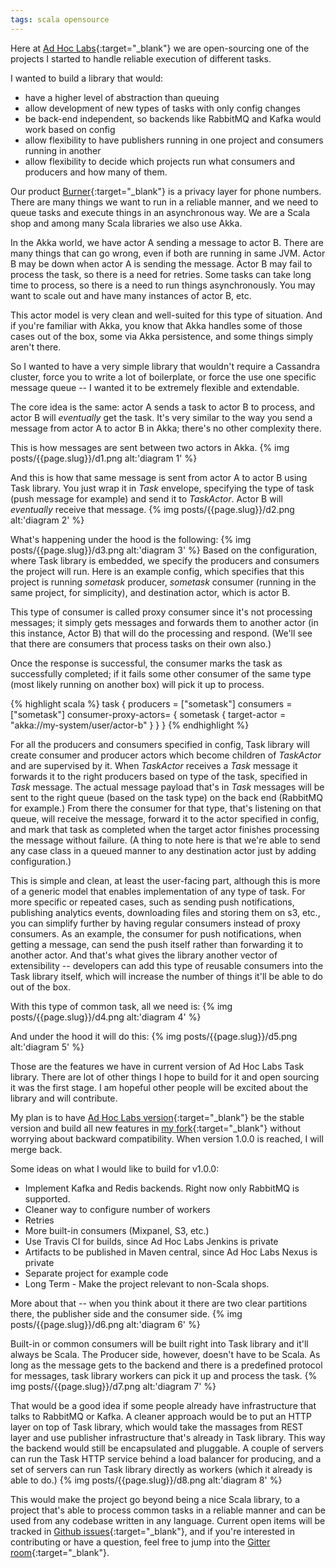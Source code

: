 ```yaml
---
tags: scala opensource
---
```


Here at [Ad Hoc Labs](http://adhoclabs.co/){:target="_blank"} we are open-sourcing one of the
projects I started to handle reliable execution of different tasks. 

I wanted to build a library that would:

* have a higher level of abstraction than queuing
* allow development of new types of tasks with only config changes
* be back-end independent, so backends like RabbitMQ and Kafka would work based on config
* allow flexibility to have publishers running in one project and consumers running in another
* allow flexibility to decide which projects run what consumers and producers and how many of them.

Our product [Burner](http://burnerapp.com/){:target="_blank"} is a privacy layer for phone numbers.
There are many things we want to run in a reliable manner, and we need to queue tasks and
execute things in an asynchronous way. We are a Scala shop and among many Scala libraries
we also use Akka.

In the Akka world, we have actor A sending a message to actor B. There are many things that
can go wrong, even if both are running in same JVM. Actor B may be down when actor A is
sending the message. Actor B may fail to process the task, so there is a need for retries.
Some tasks can take long time to process, so there is a need to run things asynchronously.
You may want to scale out and have many instances of actor B, etc.

This actor model is very clean and well-suited for this type of situation. And if
you're familiar with Akka, you know that Akka handles some of those cases out of the box,
some via Akka persistence, and some things simply aren't there. 

So I wanted to have a very simple library that wouldn't require a Cassandra cluster, force
you to write a lot of boilerplate, or force the use one specific message queue -- I wanted it
to be extremely flexible and extendable.

The core idea is the same: actor A sends a task to actor B to process, and actor B
will *eventually* get the task. It's very similar to the way you send a message from actor A
to actor B in Akka; there's no other complexity there.

<!--more-->

This is how messages are sent between two actors in Akka.
{% img posts/{{page.slug}}/d1.png alt:'diagram 1' %}

And this is how that same message is sent from actor A to actor B using Task
library. You just wrap it in *Task* envelope, specifying the type of task
(push message for example) and send it to *TaskActor*. Actor B will *eventually*
receive that message.
{% img posts/{{page.slug}}/d2.png alt:'diagram 2' %}

What's happening under the hood is the following:
{% img posts/{{page.slug}}/d3.png alt:'diagram 3' %}
Based on the configuration, where Task library is embedded, we specify the
producers and consumers the project will run. Here is an example config,
which specifies that this project is running *sometask* producer,
*sometask* consumer (running in the same project, for simplicity), and destination actor,
which is actor B.

This type of consumer is called proxy consumer since it's not processing
messages; it simply gets messages and forwards them to another actor (in this instance,
Actor B) that will do the processing and respond. (We'll see that there are consumers that
process tasks on their own also.) 

Once the response is successful, the consumer marks the task as successfully completed;
if it fails some other consumer of the same type (most likely running on another box) will
pick it up to process.

{% highlight scala %}
task {
  producers = ["sometask"]
  consumers = ["sometask"]
  consumer-proxy-actors= {
    sometask {
      target-actor = "akka://my-system/user/actor-b"
    }
  }
}
{% endhighlight %}

For all the producers and consumers specified in config, Task library will
create consumer and producer actors which become children of *TaskActor* and
are supervised by it. When *TaskActor* receives a *Task* message it forwards it
to the right producers based on type of the task, specified in *Task* message.
The actual message payload that's in *Task* messages will be sent to the
right queue (based on the task type) on the back end (RabbitMQ for example.) From
there the consumer for that type, that's listening on that queue, will
receive the message, forward it to the actor specified in config, and mark that
task as completed when the target actor finishes processing the message without
failure. (A thing to note here is that we're able to send any case class in a
queued manner to any destination actor just by adding configuration.)

This is simple and clean, at least the user-facing part, although this is more of a
generic model that enables implementation of any type of task. For more specific or
repeated cases, such as sending push notifications, publishing analytics events,
downloading files and storing them on s3, etc., you can simplify further by having regular
consumers instead of proxy consumers. As an example, the consumer for push notifications,
when getting a message, can send the push itself rather than forwarding it to another actor.
And that's what gives the library another vector of extensibility -- developers can add this
type of reusable consumers into the Task library itself, which will increase the number of
things it'll be able to do out of the box.

With this type of common task, all we need is:
{% img posts/{{page.slug}}/d4.png alt:'diagram 4' %}

And under the hood it will do this:
{% img posts/{{page.slug}}/d5.png alt:'diagram 5' %}

Those are the features we have in current version of Ad Hoc Labs Task library.
There are lot of other things I hope to build for it and open sourcing it was
the first stage. I am hopeful other people will be excited about the library and
will contribute. 

My plan is to have [Ad Hoc Labs version](https://github.com/adhoclabs/task){:target="_blank"}
be the stable version and build all new features in
[my fork](https://github.com/yeghishe/task){:target="_blank"} without worrying
about backward compatibility. When version 1.0.0 is reached, I will merge back.

Some ideas on what I would like to build for v1.0.0:

* Implement Kafka and Redis backends. Right now only RabbitMQ is supported.
* Cleaner way to configure number of workers
* Retries
* More built-in consumers (Mixpanel, S3, etc.)
* Use Travis CI for builds, since Ad Hoc Labs Jenkins is private
* Artifacts to be published in Maven central, since Ad Hoc Labs Nexus is private
* Separate project for example code
* Long Term - Make the project relevant to non-Scala shops.

More about that -- when you think about it there are two clear partitions there,
the publisher side and the consumer side.
{% img posts/{{page.slug}}/d6.png alt:'diagram 6' %}

Built-in or common consumers will be built right into Task library and it'll always be Scala.
The Producer side, however, doesn't have to be Scala. As long as the message gets to the
backend and there is a predefined protocol for messages, task library workers can pick it
up and process the task.
{% img posts/{{page.slug}}/d7.png alt:'diagram 7' %}

That would be a good idea if some people already have infrastructure that talks
to RabbitMQ or Kafka. A cleaner approach would be to put an HTTP layer on top of Task library, which would take the massages from REST layer and use publisher infrastructure that's already in Task library. This way the backend would still be encapsulated and pluggable. A couple of servers can run the Task HTTP service behind a load balancer for producing, and a set of servers can run Task library directly as workers (which it already is able to do.)
{% img posts/{{page.slug}}/d8.png alt:'diagram 8' %}

This would make the project go beyond being a nice Scala library, to a
project that's able to process common tasks in a reliable manner and can be used
from any codebase written in any language. Current open items will be tracked
in [Github issues](https://github.com/yeghishe/task/issues){:target="_blank"},  and if you're interested in contributing or have a question, feel free to jump into the [Gitter room](https://gitter.im/yeghishe/task){:target="_blank"}.
